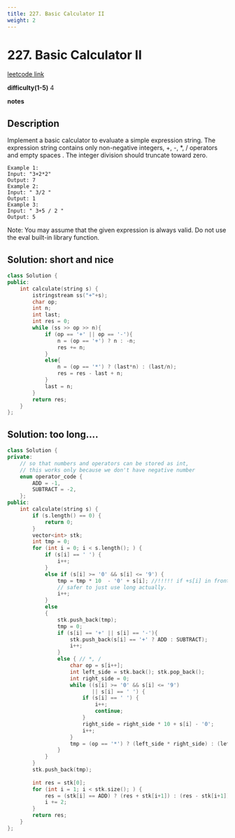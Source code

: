```yaml
---
title: 227. Basic Calculator II
weight: 2
---
```

# 227. Basic Calculator II
[leetcode link](https://leetcode.com/problems/basic-calculator-ii/)

**difficulty(1-5)** 
4

**notes**   


## Description
Implement a basic calculator to evaluate a simple expression string.
The expression string contains only non-negative integers, +, -, *, / operators and empty spaces . The integer division should truncate toward zero.
```
Example 1:
Input: "3+2*2"
Output: 7
Example 2:
Input: " 3/2 "
Output: 1
Example 3:
Input: " 3+5 / 2 "
Output: 5
```
Note:
You may assume that the given expression is always valid.
Do not use the eval built-in library function.

## Solution: short and nice
```c++
class Solution {
public:
    int calculate(string s) {
        istringstream ss("+"+s);
        char op;
        int n;
        int last;
        int res = 0;
        while (ss >> op >> n){
            if (op == '+' || op == '-'){
                n = (op == '+') ? n : -n;
                res += n;
            }
            else{
                n = (op == '*') ? (last*n) : (last/n);
                res = res - last + n;
            }
            last = n;
        }
        return res;
    }
};
```

## Solution: too long....
```c++
class Solution {
private:
    // so that numbers and operators can be stored as int, 
    // this works only because we don't have negative number
    enum operator_code {
        ADD = -1,
        SUBTRACT = -2,
    };
public:
    int calculate(string s) {
        if (s.length() == 0) {
            return 0;
        }
        vector<int> stk;
        int tmp = 0;
        for (int i = 0; i < s.length(); ) {
            if (s[i] == ' ') {
                i++;
            }
            else if (s[i] >= '0' && s[i] <= '9') {
                tmp = tmp * 10  - '0' + s[i]; //!!!!! if +s[i] in front of -'0' int will overflow!
                // safer to just use long actually.
                i++;
            }
            else 
            {              
                stk.push_back(tmp);
                tmp = 0;
                if (s[i] == '+' || s[i] == '-'){
                    stk.push_back(s[i] == '+' ? ADD : SUBTRACT);
                    i++;
                }
                else { // *, /
                    char op = s[i++];
                    int left_side = stk.back(); stk.pop_back();
                    int right_side = 0;
                    while ((s[i] >= '0' && s[i] <= '9')
                           || s[i] == ' ') {
                        if (s[i] == ' ') {
                            i++;
                            continue;
                        }
                        right_side = right_side * 10 + s[i] - '0';
                        i++;
                    }
                    tmp = (op == '*') ? (left_side * right_side) : (left_side / right_side);
                }
            }
        }
        stk.push_back(tmp);
        
        int res = stk[0];
        for (int i = 1; i < stk.size(); ) {
            res = (stk[i] == ADD) ? (res + stk[i+1]) : (res - stk[i+1]);
            i += 2;
        }
        return res;
    }
};
```

